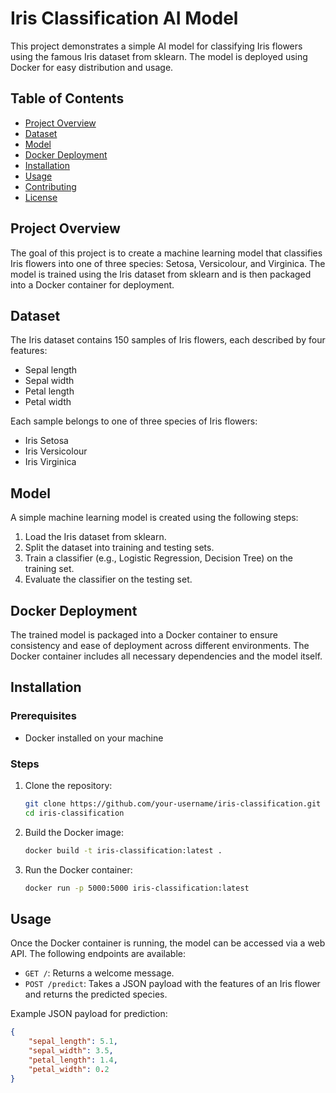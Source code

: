 # Iris Classification AI Model

This project demonstrates a simple AI model for classifying Iris flowers using the famous Iris dataset from sklearn. The model is deployed using Docker for easy distribution and usage.

## Table of Contents

- [Project Overview](#project-overview)
- [Dataset](#dataset)
- [Model](#model)
- [Docker Deployment](#docker-deployment)
- [Installation](#installation)
- [Usage](#usage)
- [Contributing](#contributing)
- [License](#license)

## Project Overview

The goal of this project is to create a machine learning model that classifies Iris flowers into one of three species: Setosa, Versicolour, and Virginica. The model is trained using the Iris dataset from sklearn and is then packaged into a Docker container for deployment.

## Dataset

The Iris dataset contains 150 samples of Iris flowers, each described by four features:
- Sepal length
- Sepal width
- Petal length
- Petal width

Each sample belongs to one of three species of Iris flowers:
- Iris Setosa
- Iris Versicolour
- Iris Virginica

## Model

A simple machine learning model is created using the following steps:
1. Load the Iris dataset from sklearn.
2. Split the dataset into training and testing sets.
3. Train a classifier (e.g., Logistic Regression, Decision Tree) on the training set.
4. Evaluate the classifier on the testing set.

## Docker Deployment

The trained model is packaged into a Docker container to ensure consistency and ease of deployment across different environments. The Docker container includes all necessary dependencies and the model itself.

## Installation

### Prerequisites

- Docker installed on your machine

### Steps

1. Clone the repository:
    ```bash
    git clone https://github.com/your-username/iris-classification.git
    cd iris-classification
    ```

2. Build the Docker image:
    ```bash
    docker build -t iris-classification:latest .
    ```

3. Run the Docker container:
    ```bash
    docker run -p 5000:5000 iris-classification:latest
    ```

## Usage

Once the Docker container is running, the model can be accessed via a web API. The following endpoints are available:

- `GET /`: Returns a welcome message.
- `POST /predict`: Takes a JSON payload with the features of an Iris flower and returns the predicted species.

Example JSON payload for prediction:
```json
{
    "sepal_length": 5.1,
    "sepal_width": 3.5,
    "petal_length": 1.4,
    "petal_width": 0.2
}

